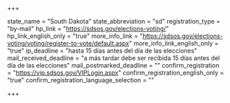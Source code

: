 +++

state_name = "South Dakota"
state_abbreviation = "sd"
registration_type = "by-mail"
hp_link = "https://sdsos.gov/elections-voting/"
hp_link_english_only = "true"
more_info_link = "https://sdsos.gov/elections-voting/voting/register-to-vote/default.aspx"
more_info_link_english_only = "true"
ip_deadline = "hasta 15 días antes del día de las elecciones"
mail_received_deadline = "a más tardar debe ser recibida 15 días antes del día de las elecciones"
mail_postmarked_deadline = ""
confirm_registration = "https://vip.sdsos.gov/VIPLogin.aspx"
confirm_registration_english_only = "true"
confirm_registration_language_selection = ""

+++